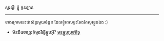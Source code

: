 សួរស្តី! ខ្ញុំ កូនឡាន

<hr />

ខាងក្រោមនេះជាសំនួរមួយចំនួន ដែលខ្ញុំពេលខ្លះតែងតែសួរខ្លួនឯង :)

- មិនដឹងថាត្រូវកុំម្មងរឺធ្វើម្ហូបអ្វី? [មុខម្ហូបប្រចាំថ្ងៃ](/menu)
